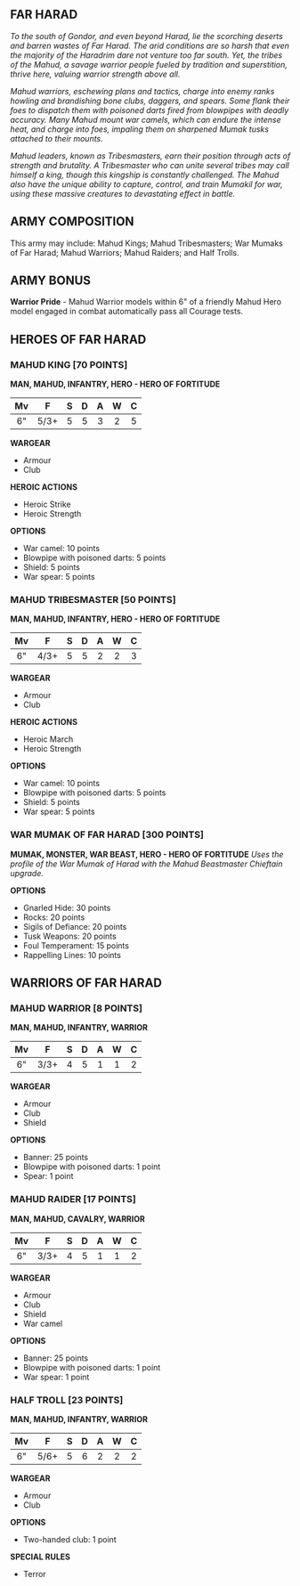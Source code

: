 ﻿## FAR HARAD

*To the south of Gondor, and even beyond Harad, lie the scorching deserts and barren wastes of Far Harad. The arid conditions are so harsh that even the majority of the Haradrim dare not venture too far south. Yet, the tribes of the Mahud, a savage warrior people fueled by tradition and superstition, thrive here, valuing warrior strength above all.*

*Mahud warriors, eschewing plans and tactics, charge into enemy ranks howling and brandishing bone clubs, daggers, and spears. Some flank their foes to dispatch them with poisoned darts fired from blowpipes with deadly accuracy. Many Mahud mount war camels, which can endure the intense heat, and charge into foes, impaling them on sharpened Mumak tusks attached to their mounts.*

*Mahud leaders, known as Tribesmasters, earn their position through acts of strength and brutality. A Tribesmaster who can unite several tribes may call himself a king, though this kingship is constantly challenged. The Mahud also have the unique ability to capture, control, and train Mumakil for war, using these massive creatures to devastating effect in battle.*

## ARMY COMPOSITION

This army may include: Mahud Kings; Mahud Tribesmasters; War Mumaks of Far Harad; Mahud Warriors; Mahud Raiders; and Half Trolls.

## ARMY BONUS

**Warrior Pride** - Mahud Warrior models within 6" of a friendly Mahud Hero model engaged in combat automatically pass all Courage tests.

## HEROES OF FAR HARAD

### MAHUD KING [70 POINTS]
**MAN, MAHUD, INFANTRY, HERO - HERO OF FORTITUDE**

| Mv | F  | S | D | A | W | C |
|:--:|:--:|:-:|:-:|:-:|:-:|:-:|
| 6" | 5/3+ | 5 | 5 | 3 | 2 | 5 |

**WARGEAR**
- Armour
- Club

**HEROIC ACTIONS**
- Heroic Strike
- Heroic Strength

**OPTIONS**
- War camel: 10 points
- Blowpipe with poisoned darts: 5 points
- Shield: 5 points
- War spear: 5 points

### MAHUD TRIBESMASTER [50 POINTS]
**MAN, MAHUD, INFANTRY, HERO - HERO OF FORTITUDE**

| Mv | F  | S | D | A | W | C |
|:--:|:--:|:-:|:-:|:-:|:-:|:-:|
| 6" | 4/3+ | 5 | 5 | 2 | 2 | 3 |

**WARGEAR**
- Armour
- Club

**HEROIC ACTIONS**
- Heroic March
- Heroic Strength

**OPTIONS**
- War camel: 10 points
- Blowpipe with poisoned darts: 5 points
- Shield: 5 points
- War spear: 5 points

### WAR MUMAK OF FAR HARAD [300 POINTS]
**MUMAK, MONSTER, WAR BEAST, HERO - HERO OF FORTITUDE**
*Uses the profile of the War Mumak of Harad with the Mahud Beastmaster Chieftain upgrade.*

**OPTIONS**
- Gnarled Hide: 30 points
- Rocks: 20 points
- Sigils of Defiance: 20 points
- Tusk Weapons: 20 points
- Foul Temperament: 15 points
- Rappelling Lines: 10 points

## WARRIORS OF FAR HARAD

### MAHUD WARRIOR [8 POINTS]
**MAN, MAHUD, INFANTRY, WARRIOR**

| Mv | F  | S | D | A | W | C |
|:--:|:--:|:-:|:-:|:-:|:-:|:-:|
| 6" | 3/3+ | 4 | 5 | 1 | 1 | 2 |

**WARGEAR**
- Armour
- Club
- Shield

**OPTIONS**
- Banner: 25 points
- Blowpipe with poisoned darts: 1 point
- Spear: 1 point

### MAHUD RAIDER [17 POINTS]
**MAN, MAHUD, CAVALRY, WARRIOR**

| Mv | F  | S | D | A | W | C |
|:--:|:--:|:-:|:-:|:-:|:-:|:-:|
| 6" | 3/3+ | 4 | 5 | 1 | 1 | 2 |

**WARGEAR**
- Armour
- Club
- Shield
- War camel

**OPTIONS**
- Banner: 25 points
- Blowpipe with poisoned darts: 1 point
- War spear: 1 point

### HALF TROLL [23 POINTS]
**MAN, MAHUD, INFANTRY, WARRIOR**

| Mv | F  | S | D | A | W | C |
|:--:|:--:|:-:|:-:|:-:|:-:|:-:|
| 6" | 5/6+ | 5 | 6 | 2 | 2 | 2 |

**WARGEAR**
- Armour
- Club

**OPTIONS**
- Two-handed club: 1 point

**SPECIAL RULES**
- Terror
